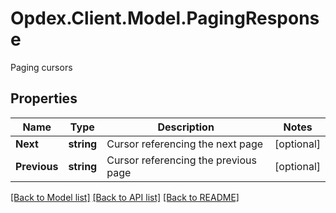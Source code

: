 # Opdex.Client.Model.PagingResponse
Paging cursors

## Properties

Name | Type | Description | Notes
------------ | ------------- | ------------- | -------------
**Next** | **string** | Cursor referencing the next page | [optional] 
**Previous** | **string** | Cursor referencing the previous page | [optional] 

[[Back to Model list]](../README.md#documentation-for-models) [[Back to API list]](../README.md#documentation-for-api-endpoints) [[Back to README]](../README.md)

